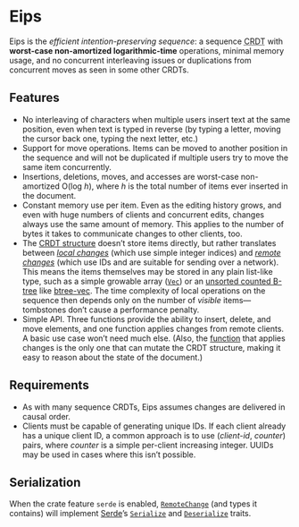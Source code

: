 Eips
====

Eips is the *efficient intention-preserving sequence*: a sequence
<abbr title="conflict-free replicated data type">CRDT</abbr> with **worst-case
non-amortized logarithmic-time** operations, minimal memory usage, and no
concurrent interleaving issues or duplications from concurrent moves as seen in
some other CRDTs.

Features
--------

* No interleaving of characters when multiple users insert text at the same
  position, even when text is typed in reverse (by typing a letter, moving the
  cursor back one, typing the next letter, etc.)
* Support for move operations. Items can be moved to another position in the
  sequence and will not be duplicated if multiple users try to move the same
  item concurrently.
* Insertions, deletions, moves, and accesses are worst-case non-amortized
  O(log *h*), where *h* is the total number of items ever inserted in the
  document.
* Constant memory use per item. Even as the editing history grows, and even
  with huge numbers of clients and concurrent edits, changes always use the
  same amount of memory. This applies to the number of bytes it takes to
  communicate changes to other clients, too.
* The [CRDT structure][Eips] doesn’t store items directly, but rather
  translates between *[local changes][LocalChange]* (which use simple integer
  indices) and *[remote changes][RemoteChange]* (which use IDs and are suitable
  for sending over a network). This means the items themselves may be stored in
  any plain list-like type, such as a simple growable array ([`Vec`]) or an
  [unsorted counted B-tree][cb] like [btree-vec]. The time complexity of local
  operations on the sequence then depends only on the number of *visible*
  items—tombstones don’t cause a performance penalty.
* Simple API. Three functions provide the ability to insert, delete, and move
  elements, and one function applies changes from remote clients. A basic use
  case won’t need much else. (Also, the [function][apply_change] that applies
  changes is the only one that can mutate the CRDT structure, making it easy to
  reason about the state of the document.)

[cb]: https://www.chiark.greenend.org.uk/~sgtatham/algorithms/cbtree.html

Requirements
------------

* As with many sequence CRDTs, Eips assumes changes are delivered in causal
  order.
* Clients must be capable of generating unique IDs. If each client already has
  a unique client ID, a common approach is to use (*client-id*, *counter*)
  pairs, where *counter* is a simple per-client increasing integer. UUIDs may
  be used in cases where this isn’t possible.

Serialization
-------------

When the crate feature `serde` is enabled, [`RemoteChange`][RemoteChange] (and
types it contains) will implement [Serde][serde]’s [`Serialize`] and
[`Deserialize`] traits.

[LocalChange]: https://docs.rs/eips/0.2/eips/changes/enum.LocalChange.html
[RemoteChange]: https://docs.rs/eips/0.2/eips/changes/struct.RemoteChange.html
[btree-vec]: https://github.com/taylordotfish/btree-vec
[apply_change]: https://docs.rs/eips/0.2/eips/struct.Eips.html#method.apply_change
[`insert`]: https://docs.rs/eips/0.2/eips/struct.Eips.html#method.insert
[`delete`]: https://docs.rs/eips/0.2/eips/struct.Eips.html#method.delete
[`Vec`]: https://doc.rust-lang.org/stable/std/vec/struct.Vec.html
[Eips]: https://docs.rs/eips/0.2/eips/struct.Eips.html
[serde]: https://docs.rs/serde/1/serde/
[`Serialize`]: https://docs.rs/serde/1/serde/trait.Serialize.html
[`Deserialize`]: https://docs.rs/serde/1/serde/trait.Deserialize.html

